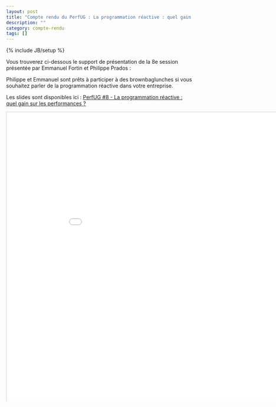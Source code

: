 ```yaml
---
layout: post
title: "Compte rendu du PerfUG : La programmation réactive : quel gain sur les performances ?"
description: ""
category: compte-rendu
tags: []
---
```

{% include JB/setup %}

Vous trouverez ci-dessous le support de présentation de la 8e session présentée par Emmanuel Fortin et Philippe Prados :
<!-- more -->

Philippe et Emmanuel sont prêts à participer à des brownbaglunches si vous souhaitez parler de la programmation réactive dans votre entreprise.

Les slides sont disponibles ici : [PerfUG #8 - La programmation réactive : quel gain sur les performances ?]({{site.url}}/assets/files/PerfUG8.pdf)

<iframe src="/assets/files/PerfUG8.pdf" width="940" height="783" frameborder="0" marginwidth="0" marginheight="0" scrolling="no" style="border:1px solid #CCC;border-width:1px 1px 0;margin-bottom:5px"> </iframe>